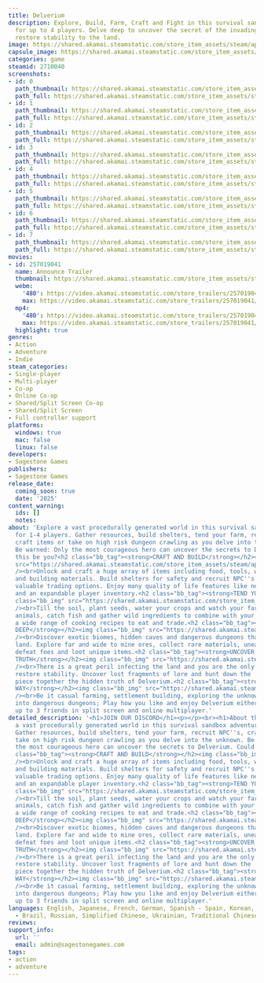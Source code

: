 ```yaml
---
title: Delverium
description: Explore, Build, Farm, Craft and Fight in this survival sandbox adventure
  for up to 4 players. Delve deep to uncover the secret of the invading 'Faults' and
  restore stability to the land.
image: https://shared.akamai.steamstatic.com/store_item_assets/steam/apps/2710040/header.jpg?t=1733569459
capsule_image: https://shared.akamai.steamstatic.com/store_item_assets/steam/apps/2710040/capsule_231x87.jpg?t=1733569459
categories: game
steamid: 2710040
screenshots:
- id: 0
  path_thumbnail: https://shared.akamai.steamstatic.com/store_item_assets/steam/apps/2710040/ss_0df4c6b35e3a3e2c1787b7da64a667da83394a58.600x338.jpg?t=1733569459
  path_full: https://shared.akamai.steamstatic.com/store_item_assets/steam/apps/2710040/ss_0df4c6b35e3a3e2c1787b7da64a667da83394a58.1920x1080.jpg?t=1733569459
- id: 1
  path_thumbnail: https://shared.akamai.steamstatic.com/store_item_assets/steam/apps/2710040/ss_d93cd7c394d6dc4329412e57b3a2e7f39a947934.600x338.jpg?t=1733569459
  path_full: https://shared.akamai.steamstatic.com/store_item_assets/steam/apps/2710040/ss_d93cd7c394d6dc4329412e57b3a2e7f39a947934.1920x1080.jpg?t=1733569459
- id: 2
  path_thumbnail: https://shared.akamai.steamstatic.com/store_item_assets/steam/apps/2710040/ss_129cf95b62e09d0b23a26e3143fb7ea7b29c91ff.600x338.jpg?t=1733569459
  path_full: https://shared.akamai.steamstatic.com/store_item_assets/steam/apps/2710040/ss_129cf95b62e09d0b23a26e3143fb7ea7b29c91ff.1920x1080.jpg?t=1733569459
- id: 3
  path_thumbnail: https://shared.akamai.steamstatic.com/store_item_assets/steam/apps/2710040/ss_bb2b6f832295e947d54e3675b2c207d1d24122b9.600x338.jpg?t=1733569459
  path_full: https://shared.akamai.steamstatic.com/store_item_assets/steam/apps/2710040/ss_bb2b6f832295e947d54e3675b2c207d1d24122b9.1920x1080.jpg?t=1733569459
- id: 4
  path_thumbnail: https://shared.akamai.steamstatic.com/store_item_assets/steam/apps/2710040/ss_94c63d66949eb99cdad70d263862392acd75f2b4.600x338.jpg?t=1733569459
  path_full: https://shared.akamai.steamstatic.com/store_item_assets/steam/apps/2710040/ss_94c63d66949eb99cdad70d263862392acd75f2b4.1920x1080.jpg?t=1733569459
- id: 5
  path_thumbnail: https://shared.akamai.steamstatic.com/store_item_assets/steam/apps/2710040/ss_d586c9549b19f617736002085883f235a513af44.600x338.jpg?t=1733569459
  path_full: https://shared.akamai.steamstatic.com/store_item_assets/steam/apps/2710040/ss_d586c9549b19f617736002085883f235a513af44.1920x1080.jpg?t=1733569459
- id: 6
  path_thumbnail: https://shared.akamai.steamstatic.com/store_item_assets/steam/apps/2710040/ss_ef6a18cf4dfcfc03081daa6f0eb2e546d096872c.600x338.jpg?t=1733569459
  path_full: https://shared.akamai.steamstatic.com/store_item_assets/steam/apps/2710040/ss_ef6a18cf4dfcfc03081daa6f0eb2e546d096872c.1920x1080.jpg?t=1733569459
- id: 7
  path_thumbnail: https://shared.akamai.steamstatic.com/store_item_assets/steam/apps/2710040/ss_3ddefa533aa715ef86dd72f11d2b7aed583df505.600x338.jpg?t=1733569459
  path_full: https://shared.akamai.steamstatic.com/store_item_assets/steam/apps/2710040/ss_3ddefa533aa715ef86dd72f11d2b7aed583df505.1920x1080.jpg?t=1733569459
movies:
- id: 257019041
  name: Announce Trailer
  thumbnail: https://shared.akamai.steamstatic.com/store_item_assets/steam/apps/257019041/movie.293x165.jpg?t=1714150910
  webm:
    '480': https://video.akamai.steamstatic.com/store_trailers/257019041/movie480_vp9.webm?t=1714150910
    max: https://video.akamai.steamstatic.com/store_trailers/257019041/movie_max_vp9.webm?t=1714150910
  mp4:
    '480': https://video.akamai.steamstatic.com/store_trailers/257019041/movie480.mp4?t=1714150910
    max: https://video.akamai.steamstatic.com/store_trailers/257019041/movie_max.mp4?t=1714150910
  highlight: true
genres:
- Action
- Adventure
- Indie
steam_categories:
- Single-player
- Multi-player
- Co-op
- Online Co-op
- Shared/Split Screen Co-op
- Shared/Split Screen
- Full controller support
platforms:
  windows: true
  mac: false
  linux: false
developers:
- Sagestone Games
publishers:
- Sagestone Games
release_date:
  coming_soon: true
  date: '2025'
content_warning:
  ids: []
  notes:
about: 'Explore a vast procedurally generated world in this survival sandbox adventure
  for 1-4 players. Gather resources, build shelters, tend your farm, recruit NPC''s,
  craft items or take on high risk dungeon crawling as you delve into the unknown.
  Be warned: Only the most courageous hero can uncover the secrets to Delverium. Could
  this be you?<h2 class="bb_tag"><strong>CRAFT AND BUILD</strong></h2><img class="bb_img"
  src="https://shared.akamai.steamstatic.com/store_item_assets/steam/apps/2710040/extras/building.gif?t=1733569459"
  /><br>Unlock and craft a huge array of items including food, tools, weapons, armor
  and building materials. Build shelters for safety and recruit NPC''s who provide
  valuable trading options. Enjoy many quality of life features like nested crafting
  and an expandable player inventory.<h2 class="bb_tag"><strong>TEND YOUR FARM</strong></h2><img
  class="bb_img" src="https://shared.akamai.steamstatic.com/store_item_assets/steam/apps/2710040/extras/farming.gif?t=1733569459"
  /><br>Till the soil, plant seeds, water your crops and watch your farm grow. Breed
  animals, catch fish and gather wild ingredients to combine with your harvest in
  a wide range of cooking recipes to eat and trade.<h2 class="bb_tag"><strong>DELVE
  DEEP</strong></h2><img class="bb_img" src="https://shared.akamai.steamstatic.com/store_item_assets/steam/apps/2710040/extras/delve.gif?t=1733569459"
  /><br>Discover exotic biomes, hidden caves and dangerous dungeons that abound the
  land. Explore far and wide to mine ores, collect rare materials, unearth lost treasures,
  defeat foes and loot unique items.<h2 class="bb_tag"><strong>UNCOVER THE HIDDEN
  TRUTH</strong></h2><img class="bb_img" src="https://shared.akamai.steamstatic.com/store_item_assets/steam/apps/2710040/extras/truth.gif?t=1733569459"
  /><br>There is a great peril infecting the land and you are the only hero who can
  restore stability. Uncover lost fragments of lore and hunt down the ''Faults'' to
  piece together the hidden truth of Delverium.<h2 class="bb_tag"><strong>PLAY YOUR
  WAY</strong></h2><img class="bb_img" src="https://shared.akamai.steamstatic.com/store_item_assets/steam/apps/2710040/extras/coop.gif?t=1733569459"
  /><br>Be it casual farming, settlement building, exploring the unknown or delving
  into dangerous dungeons; Play how you like and enjoy Delverium either solo or with
  up to 3 friends in split screen and online multiplayer.'
detailed_description: '<h1>JOIN OUR DISCORD</h1><p></p><br><h1>About the Game</h1>Explore
  a vast procedurally generated world in this survival sandbox adventure for 1-4 players.
  Gather resources, build shelters, tend your farm, recruit NPC''s, craft items or
  take on high risk dungeon crawling as you delve into the unknown. Be warned: Only
  the most courageous hero can uncover the secrets to Delverium. Could this be you?<h2
  class="bb_tag"><strong>CRAFT AND BUILD</strong></h2><img class="bb_img" src="https://shared.akamai.steamstatic.com/store_item_assets/steam/apps/2710040/extras/building.gif?t=1733569459"
  /><br>Unlock and craft a huge array of items including food, tools, weapons, armor
  and building materials. Build shelters for safety and recruit NPC''s who provide
  valuable trading options. Enjoy many quality of life features like nested crafting
  and an expandable player inventory.<h2 class="bb_tag"><strong>TEND YOUR FARM</strong></h2><img
  class="bb_img" src="https://shared.akamai.steamstatic.com/store_item_assets/steam/apps/2710040/extras/farming.gif?t=1733569459"
  /><br>Till the soil, plant seeds, water your crops and watch your farm grow. Breed
  animals, catch fish and gather wild ingredients to combine with your harvest in
  a wide range of cooking recipes to eat and trade.<h2 class="bb_tag"><strong>DELVE
  DEEP</strong></h2><img class="bb_img" src="https://shared.akamai.steamstatic.com/store_item_assets/steam/apps/2710040/extras/delve.gif?t=1733569459"
  /><br>Discover exotic biomes, hidden caves and dangerous dungeons that abound the
  land. Explore far and wide to mine ores, collect rare materials, unearth lost treasures,
  defeat foes and loot unique items.<h2 class="bb_tag"><strong>UNCOVER THE HIDDEN
  TRUTH</strong></h2><img class="bb_img" src="https://shared.akamai.steamstatic.com/store_item_assets/steam/apps/2710040/extras/truth.gif?t=1733569459"
  /><br>There is a great peril infecting the land and you are the only hero who can
  restore stability. Uncover lost fragments of lore and hunt down the ''Faults'' to
  piece together the hidden truth of Delverium.<h2 class="bb_tag"><strong>PLAY YOUR
  WAY</strong></h2><img class="bb_img" src="https://shared.akamai.steamstatic.com/store_item_assets/steam/apps/2710040/extras/coop.gif?t=1733569459"
  /><br>Be it casual farming, settlement building, exploring the unknown or delving
  into dangerous dungeons; Play how you like and enjoy Delverium either solo or with
  up to 3 friends in split screen and online multiplayer.'
languages: English, Japanese, French, German, Spanish - Spain, Korean, Portuguese
  - Brazil, Russian, Simplified Chinese, Ukrainian, Traditional Chinese
reviews:
support_info:
  url: ''
  email: admin@sagestonegames.com
tags:
- action
- adventure
---
```



